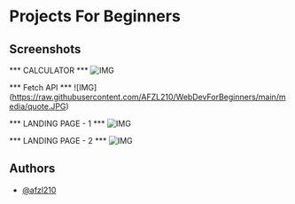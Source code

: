 # Projects For Beginners

## Screenshots
*** CALCULATOR ***
![IMG](https://raw.githubusercontent.com/AFZL210/WebDevForBeginners/main/media/calc.JPG)

*** Fetch API ***
![IMG] (https://raw.githubusercontent.com/AFZL210/WebDevForBeginners/main/media/quote.JPG)

*** LANDING PAGE - 1 ***
![IMG](https://raw.githubusercontent.com/AFZL210/WebDevForBeginners/main/media/nike.JPG)


*** LANDING PAGE - 2 ***
![IMG](https://raw.githubusercontent.com/AFZL210/WebDevForBeginners/main/media/play.JPG)
  
## Authors

- [@afzl210](https://github.com/AFZL210)

  
